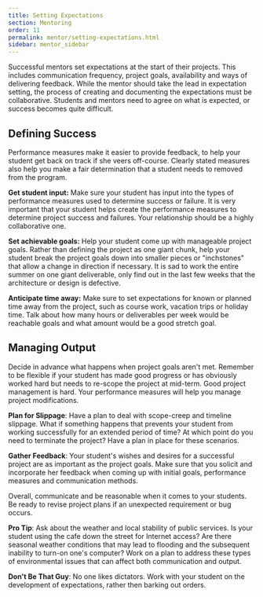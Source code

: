```yaml
---
title: Setting Expectations
section: Mentoring
order: 11
permalink: mentor/setting-expectations.html
sidebar: mentor_sidebar
---
```


Successful mentors set expectations at the start of their projects. This includes communication frequency, project goals, availability and ways of delivering feedback. While the mentor should take the lead in expectation setting, the process of creating and documenting the expectations must be collaborative. Students and mentors need to agree on what is expected, or success becomes quite difficult.


## Defining Success

Performance measures make it easier to provide feedback, to help your student get back on track if she veers off-course. Clearly stated measures also help you make a fair determination that a student needs to removed from the program.

**Get student input:** Make sure your student has input into the types of performance measures used to determine success or failure. It is very important that your student helps create the performance measures to determine project success and failures. Your relationship should be a highly collaborative one.

**Set achievable goals:** Help your student come up with manageable project goals. Rather than defining the project as one giant chunk, help your student break the project goals down into smaller pieces or "inchstones" that allow a change in direction if necessary. It is sad to work the entire summer on one giant deliverable, only find out in the last few weeks that the architecture or design is defective.

**Anticipate time away:** Make sure to set expectations for known or planned time away from the project, such as course work, vacation trips or holiday time. Talk about how many hours or deliverables per week would be reachable goals and what amount would be a good stretch goal.


## Managing Output

Decide in advance what happens when project goals aren't met. Remember to be flexible if your student has made good progress or has obviously worked hard but needs to re-scope the project at mid-term. Good project management is hard. Your performance measures will help you manage project modifications.

**Plan for Slippage**: Have a plan to deal with scope-creep and timeline slippage. What if something happens that prevents your student from working successfully for an extended period of time? At which point do you need to terminate the project? Have a plan in place for these scenarios.

**Gather Feedback**: Your student's wishes and desires for a successful project are as important as the project goals. Make sure that you solicit and incorporate her feedback when coming up with initial goals, performance measures and communication methods.

Overall, communicate and be reasonable when it comes to your students. Be ready to revise project plans if an unexpected requirement or bug occurs.

**Pro Tip**: Ask about the weather and local stability of public services. Is your student using the cafe down the street for Internet access? Are there seasonal weather conditions that may lead to flooding and the subsequent inability to turn-on one's computer? Work on a plan to address these types of environmental issues that can affect both communication and output.

**Don't Be That Guy**: No one likes dictators.  Work with your student on the development of expectations, rather then barking out orders.


